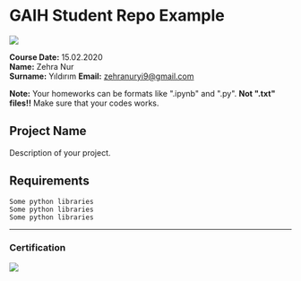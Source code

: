 # GAIH Student Repo Example
![](img/logo.png)

**Course Date:** 15.02.2020  
**Name:** Zehra Nur  
**Surname:** Yıldırım
**Email:** zehranuryi9@gmail.com  

**Note:** Your homeworks can be formats like ".ipynb" and ".py". **Not ".txt" files!!** Make sure that your codes works.  

## Project Name
Description of your project.

## Requirements
```
Some python libraries
Some python libraries
Some python libraries
```
---

### Certification
![](img/certificate_ex.png)

